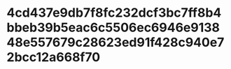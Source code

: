 # 4cd437e9db7f8fc232dcf3bc7ff8b4bbeb39b5eac6c5506ec6946e913848e557679c28623ed91f428c940e72bcc12a668f70